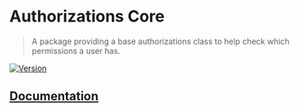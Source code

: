 # Authorizations Core

> A package providing a base authorizations class to help check which permissions a user has.

[![Version](https://img.shields.io/npm/v/@availity/authorizations-core.svg?style=for-the-badge)](https://www.npmjs.com/package/@availity/authorizations-core)

## [Documentation](https://availity.github.io/sdk-js/api/authorizations)
